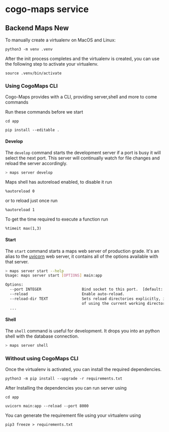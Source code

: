 # cogo-maps service


## Backend Maps New

To manually create a virtualenv on MacOS and Linux:

```
python3 -m venv .venv
```

After the init process completes and the virtualenv is created, you can use the following step to activate your virtualenv.
```
source .venv/bin/activate
```
### Using CogoMaps CLI
Cogo-Maps provides with a CLI, providing server,shell and more to come commands

Run these commands before we start
```
cd app
```
```
pip install --editable .
```

#### Develop

The `develop` command starts the development server if a port is busy it will select the next port. This server will continually watch for file changes and reload the server accordingly.

```bash
> maps server develop
```

Maps shell has autoreload enabled, to disable it run

```
%autoreload 0
```

or to reload just once run

```
%autoreload 1
```


To get the time required to execute a function run

```
%timeit max(1,3)
```

#### Start

The `start` command starts a maps web server of production grade. It's an alias to the [uvicorn](https://www.uvicorn.org/) web server, it contains all of the options available with that server.

```bash
> maps server start --help
Usage: maps server start [OPTIONS] main:app

Options:
  --port INTEGER                  Bind socket to this port.  [default: 8000]
  --reload                        Enable auto-reload.
  --reload-dir TEXT               Sets reload directories explicitly, instead
                                  of using the current working directory.
  ...
```

#### Shell

The `shell` command is useful for development. It drops you into an python shell with the database connection.

```bash
> maps server shell
```

### Without using CogoMaps CLI

Once the virtualenv is activated, you can install the required dependencies.
```
python3 -m pip install --upgrade -r requirements.txt
```

After Installing the dependencies you can run server using

```
cd app
```
```
uvicorn main:app --reload --port 8000
```

You can generate the requirement file using your virtualenv using
```
pip3 freeze > requirements.txt
```
